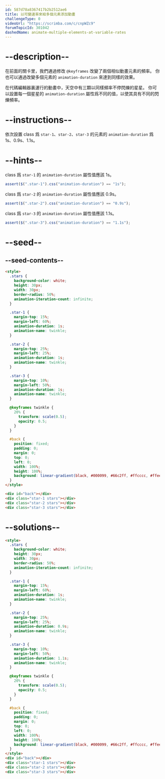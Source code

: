 ```yaml
---
id: 587d78a8367417b2b2512ae6
title: 以可變速率來給多個元素添加動畫
challengeType: 0
videoUrl: "https://scrimba.com/c/cnpWZc9"
forumTopicId: 301042
dashedName: animate-multiple-elements-at-variable-rates
---
```


# --description--

在前面的關卡里，我們通過修改 `@keyframes` 改變了兩個相似動畫元素的頻率。 你也可以通過改變多個元素的 `animation-duration` 來達到同樣的效果。

在代碼編輯器裏運行的動畫中，天空中有三顆以同樣頻率不停閃爍的星星。 你可以設置每一個星星的 `animation-duration` 屬性爲不同的值，以使其具有不同的閃爍頻率。

# --instructions--

依次設置 class 爲 `star-1`、`star-2`、`star-3` 的元素的 `animation-duration` 爲 1s、0.9s、1.1s。

# --hints--

class 爲 `star-1` 的 `animation-duration` 屬性值應該 1s。

```js
assert($(".star-1").css("animation-duration") == "1s");
```

class 爲 `star-2` 的 `animation-duration` 屬性值應該 0.9s。

```js
assert($(".star-2").css("animation-duration") == "0.9s");
```

class 爲 `star-3` 的 `animation-duration` 屬性值應該 1.1s。

```js
assert($(".star-3").css("animation-duration") == "1.1s");
```

# --seed--

## --seed-contents--

```html
<style>
  .stars {
    background-color: white;
    height: 30px;
    width: 30px;
    border-radius: 50%;
    animation-iteration-count: infinite;
  }

  .star-1 {
    margin-top: 15%;
    margin-left: 60%;
    animation-duration: 1s;
    animation-name: twinkle;
  }

  .star-2 {
    margin-top: 25%;
    margin-left: 25%;
    animation-duration: 1s;
    animation-name: twinkle;
  }

  .star-3 {
    margin-top: 10%;
    margin-left: 50%;
    animation-duration: 1s;
    animation-name: twinkle;
  }

  @keyframes twinkle {
    20% {
      transform: scale(0.5);
      opacity: 0.5;
    }
  }

  #back {
    position: fixed;
    padding: 0;
    margin: 0;
    top: 0;
    left: 0;
    width: 100%;
    height: 100%;
    background: linear-gradient(black, #000099, #66c2ff, #ffcccc, #ffeee6);
  }
</style>

<div id="back"></div>
<div class="star-1 stars"></div>
<div class="star-2 stars"></div>
<div class="star-3 stars"></div>
```

# --solutions--

```html
<style>
  .stars {
    background-color: white;
    height: 30px;
    width: 30px;
    border-radius: 50%;
    animation-iteration-count: infinite;
  }

  .star-1 {
    margin-top: 15%;
    margin-left: 60%;
    animation-duration: 1s;
    animation-name: twinkle;
  }

  .star-2 {
    margin-top: 25%;
    margin-left: 25%;
    animation-duration: 0.9s;
    animation-name: twinkle;
  }

  .star-3 {
    margin-top: 10%;
    margin-left: 50%;
    animation-duration: 1.1s;
    animation-name: twinkle;
  }

  @keyframes twinkle {
    20% {
      transform: scale(0.5);
      opacity: 0.5;
    }
  }

  #back {
    position: fixed;
    padding: 0;
    margin: 0;
    top: 0;
    left: 0;
    width: 100%;
    height: 100%;
    background: linear-gradient(black, #000099, #66c2ff, #ffcccc, #ffeee6);
  }
</style>
<div id="back"></div>
<div class="star-1 stars"></div>
<div class="star-2 stars"></div>
<div class="star-3 stars"></div>
```

